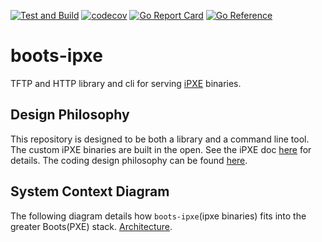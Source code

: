 [![Test and Build](https://github.com/tinkerbell/boots-ipxe/actions/workflows/ci.yaml/badge.svg)](https://github.com/tinkerbell/boots-ipxe/actions/workflows/ci.yaml)
[![codecov](https://codecov.io/gh/tinkerbell/boots-ipxe/branch/main/graph/badge.svg)](https://codecov.io/gh/tinkerbell/boots-ipxe)
[![Go Report Card](https://goreportcard.com/badge/github.com/tinkerbell/boots-ipxe)](https://goreportcard.com/report/github.com/tinkerbell/boots-ipxe)
[![Go Reference](https://pkg.go.dev/badge/github.com/tinkerbell/boots-ipxe.svg)](https://pkg.go.dev/github.com/tinkerbell/boots-ipxe)

# boots-ipxe

TFTP and HTTP library and cli for serving [iPXE](https://ipxe.org/) binaries.

## Design Philosophy

This repository is designed to be both a library and a command line tool.
The custom iPXE binaries are built in the open. See the iPXE doc [here](docs/IPXE.md) for details.
The coding design philosophy can be found [here](docs/Philosophy.md).

## System Context Diagram

The following diagram details how `boots-ipxe`(ipxe binaries) fits into the greater Boots(PXE) stack. [Architecture](docs/architecture.png).
